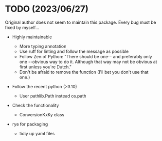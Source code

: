 # TODO (2023/06/27)

Original author does not seem to maintain this package. Every bug must be fixed by myself...

- Highly maintainable

  - More typing annotation
  - Use ruff for linting and follow the message as possible
  - Follow Zen of Python: "There should be one-- and preferably only one --obvious way to do it. Although that way may not be obvious at first unless you're Dutch."
  - Don't be afraid to remove the function (I'll bet you don't use that one.)

- Follow the recent python (>3.10)

  - User pathlib.Path instead os.path

- Check the functionality

  - ConversionKxKy class

- rye for packaging
  - tidiy up yaml files
